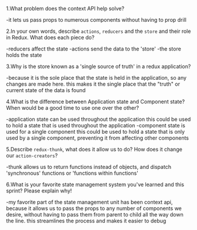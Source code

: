 1.What problem does the context API help solve? 

-it lets us pass props to numerous components without having to prop drill

2.In your own words, describe `actions`, `reducers` and the `store` and their role in Redux. What does each piece do? 

-reducers affect the state
-actions send the data to the 'store'
-the store holds the state

3.Why is the store known as a 'single source of truth' in a redux application?

-because it is the sole place that the state is held in the application, so any changes are made here. this makes it the single place that the "truth" or current state of the data is found


4.What is the difference between Application state and Component state? When would be a good time to use one over the other?

-application state can be used throughout the application
    this could be used to hold a state that is used throughout the application
-component state is used for a single component
    this could be used to hold a state that is only used by a single component, preventing it from affecting other components

5.Describe `redux-thunk`, what does it allow us to do? How does it change our `action-creators`?

-thunk allows us to return functions instead of objects, and dispatch 'synchronous' functions or 'functions within functions'

6.What is your favorite state management system you've learned and this sprint? Please explain why!

-my favorite part of the state management unit has been context api, because it allows us to pass the props to any number of components we desire, without having to pass them from parent to child all the way down the line. this streamlines the process and makes it easier to debug  